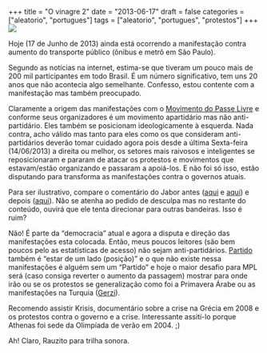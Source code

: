 +++
title = "O vinagre 2"
date = "2013-06-17"
draft = false
categories = ["aleatorio", "portugues"]
tags = ["aleatorio", "portugues", "protestos"]
+++
![](/images/vinagre.jpg)

Hoje (17 de Junho de 2013) ainda está ocorrendo a manifestação contra
aumento do transporte público (ônibus e metrô em São Paulo).

Segundo as notícias na internet, estima-se que tiveram um pouco mais de
200 mil participantes em todo Brasil. É um número significativo, tem uns
20 anos que não acontecia algo semelhante. Confesso, estou contente com
a manifestação mas também preocupado.

Claramente a origem das manifestações com o [Movimento do Passe
Livre](http://pt.wikipedia.org/wiki/Movimento_Passe_Livre) e conforme
seus organizadores é um movimento apartidário mas não anti-partidário.
Eles também se posicionam ideologicamente à esquerda. Nada contra, acho
válido mas tanto para eles como os que consideram anti-partidários
deverão tomar cuidado agora pois desde a última Sexta-feira (14/06/2013)
a direita ou melhor, os setores mais raivosos e inteligentes se
reposicionaram e pararam de atacar os protestos e movimentos que
estavam/estão organizando e passaram a apoiá-los. E não foi só isso,
estão disputando para transforma as manifestações contra o governos
atuais.

Para ser ilustrativo, compare o comentário do Jabor antes
([aqui](http://cbn.globoradio.globo.com/comentaristas/arnaldo-jabor/2013/06/13/REVOLTOSOS-DE-CLASSE-MEDIA-NAO-VALEM-20-CENTAVOS.htm)
e
[aqui](http://cbn.globoradio.globo.com/comentaristas/arnaldo-jabor/2013/06/12/JUVENTUDE-QUER-AGIR-MAS-NAO-SABE-COMO.htm))
e depois
([aqui](http://cbn.globoradio.globo.com/comentaristas/arnaldo-jabor/2013/06/17/AMIGOS-EU-ERREI-E-MUITO-MAIS-DO-QUE-20-CENTAVOS.htm)).
Não se atenha ao pedido de desculpa mas no restante do conteúdo, ouvirá
que ele tenta direcionar para outras bandeiras. Isso é ruim?

Não! É parte da “democracia” atual e agora a disputa e direção das
manifestações esta colocada. Então, meus poucos leitores (são bem poucos
pelo as estatísticas de acesso) não sejam anti-partidários.
[Partido](http://pt.wiktionary.org/wiki/partido) também é “estar de um
lado (posição)” e o que não existe nessa manifestações é alguém sem um
“Partido” e hoje o maior desafio para MPL será (caso consiga reverter o
aumento da passagem) mostrar para onde irão ou se os protestos se
generalização como foi a Primavera Árabe ou as manifestações na Turquia
([Gerzi](http://en.wikipedia.org/wiki/Taksim_Square)).

Recomendo assistir Krisis, documentário sobre a crise na Grécia em 2008
e os protestos contra o governo e a crise. Interessante assití-lo porque
Athenas foi sede da Olimpíada de verão em 2004. ;)

Ah! Claro, Rauzito para trilha sonora.
